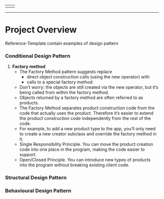 <table>
    <tr>
        <td>
        <td>
    </tr>
</table>

---
# Project Overview
Reference-Template contain examples of design pattern

### Conditional Design Pattern
   1. <b>Factory method</b>
      * The Factory Method pattern suggests replace 
        - direct object construction calls (using the new operator) with 
        - calls to a special factory method.
      * Don’t worry: the objects are still created via the new operator, but it’s being called from within the factory method.
      * Objects returned by a factory method are often referred to as products.
      * The Factory Method separates product construction code from the code that actually uses the product. Therefore it’s easier to extend the product construction code independently from the rest of the code.
      * For example, to add a new product type to the app, you’ll only need to create a new creator subclass and override the factory method in it.
      * Single Responsibility Principle. You can move the product creation code into one place in the program, making the code easier to support. 
      * Open/Closed Principle. You can introduce new types of products into the program without breaking existing client code.
### Structural Design Pattern
### Behavioural Design Pattern

